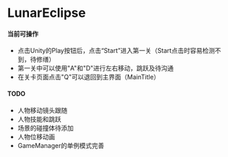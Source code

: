 # LunarEclipse
#### 当前可操作
- 点击Unity的Play按钮后，点击“Start”进入第一关（Start点击时容易检测不到，待修缮）
- 第一关中可以使用"A"和"D"进行左右移动，跳跃及待沟通
- 在关卡页面点击"Q"可以退回到主界面（MainTitle）
#### TODO
- 人物移动镜头跟随
- 人物技能和跳跃
- 场景的碰撞体待添加
- 人物位移动画
- GameManager的单例模式完善

